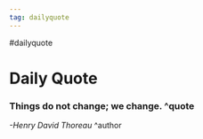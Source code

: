 ```yaml
---
tag: dailyquote
---
```


#dailyquote

# Daily Quote

### Things do not change; we change. ^quote
*-Henry David Thoreau* ^author
